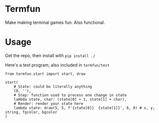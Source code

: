 # Termfun

Make making terminal games fun. Also functional.

# Usage

Get the repo, then install with `pip install ./`

Here's a test program, also included in `termfun/test`

```
from termfun.start import start, draw

start(
    # State: could be literally anything
	(0, ''),
	# Step: function used to process one change in state
	lambda state, char: (state[0] + 1, state[1] + char),
	# Render: render your state here
    lambda state: draw(5, 5, f'{state[0]}  {state[1]}', 6, 8) # x, y, string, fgcolor, bgcolor
)
```